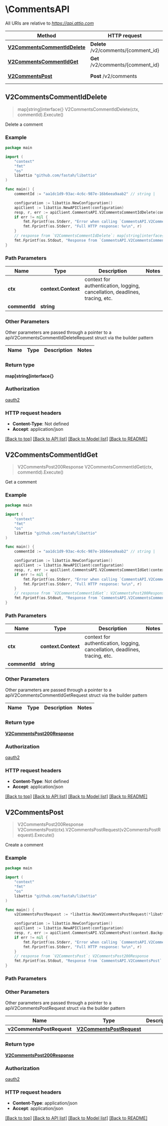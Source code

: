 # \CommentsAPI

All URIs are relative to *https://api.attio.com*

Method | HTTP request | Description
------------- | ------------- | -------------
[**V2CommentsCommentIdDelete**](CommentsAPI.md#V2CommentsCommentIdDelete) | **Delete** /v2/comments/{comment_id} | Delete a comment
[**V2CommentsCommentIdGet**](CommentsAPI.md#V2CommentsCommentIdGet) | **Get** /v2/comments/{comment_id} | Get a comment
[**V2CommentsPost**](CommentsAPI.md#V2CommentsPost) | **Post** /v2/comments | Create a comment



## V2CommentsCommentIdDelete

> map[string]interface{} V2CommentsCommentIdDelete(ctx, commentId).Execute()

Delete a comment



### Example

```go
package main

import (
	"context"
	"fmt"
	"os"
	libattio "github.com/fastah/libattio"
)

func main() {
	commentId := "aa1dc1d9-93ac-4c6c-987e-16b6eea9aab2" // string | 

	configuration := libattio.NewConfiguration()
	apiClient := libattio.NewAPIClient(configuration)
	resp, r, err := apiClient.CommentsAPI.V2CommentsCommentIdDelete(context.Background(), commentId).Execute()
	if err != nil {
		fmt.Fprintf(os.Stderr, "Error when calling `CommentsAPI.V2CommentsCommentIdDelete``: %v\n", err)
		fmt.Fprintf(os.Stderr, "Full HTTP response: %v\n", r)
	}
	// response from `V2CommentsCommentIdDelete`: map[string]interface{}
	fmt.Fprintf(os.Stdout, "Response from `CommentsAPI.V2CommentsCommentIdDelete`: %v\n", resp)
}
```

### Path Parameters


Name | Type | Description  | Notes
------------- | ------------- | ------------- | -------------
**ctx** | **context.Context** | context for authentication, logging, cancellation, deadlines, tracing, etc.
**commentId** | **string** |  | 

### Other Parameters

Other parameters are passed through a pointer to a apiV2CommentsCommentIdDeleteRequest struct via the builder pattern


Name | Type | Description  | Notes
------------- | ------------- | ------------- | -------------


### Return type

**map[string]interface{}**

### Authorization

[oauth2](../README.md#oauth2)

### HTTP request headers

- **Content-Type**: Not defined
- **Accept**: application/json

[[Back to top]](#) [[Back to API list]](../README.md#documentation-for-api-endpoints)
[[Back to Model list]](../README.md#documentation-for-models)
[[Back to README]](../README.md)


## V2CommentsCommentIdGet

> V2CommentsPost200Response V2CommentsCommentIdGet(ctx, commentId).Execute()

Get a comment



### Example

```go
package main

import (
	"context"
	"fmt"
	"os"
	libattio "github.com/fastah/libattio"
)

func main() {
	commentId := "aa1dc1d9-93ac-4c6c-987e-16b6eea9aab2" // string | 

	configuration := libattio.NewConfiguration()
	apiClient := libattio.NewAPIClient(configuration)
	resp, r, err := apiClient.CommentsAPI.V2CommentsCommentIdGet(context.Background(), commentId).Execute()
	if err != nil {
		fmt.Fprintf(os.Stderr, "Error when calling `CommentsAPI.V2CommentsCommentIdGet``: %v\n", err)
		fmt.Fprintf(os.Stderr, "Full HTTP response: %v\n", r)
	}
	// response from `V2CommentsCommentIdGet`: V2CommentsPost200Response
	fmt.Fprintf(os.Stdout, "Response from `CommentsAPI.V2CommentsCommentIdGet`: %v\n", resp)
}
```

### Path Parameters


Name | Type | Description  | Notes
------------- | ------------- | ------------- | -------------
**ctx** | **context.Context** | context for authentication, logging, cancellation, deadlines, tracing, etc.
**commentId** | **string** |  | 

### Other Parameters

Other parameters are passed through a pointer to a apiV2CommentsCommentIdGetRequest struct via the builder pattern


Name | Type | Description  | Notes
------------- | ------------- | ------------- | -------------


### Return type

[**V2CommentsPost200Response**](V2CommentsPost200Response.md)

### Authorization

[oauth2](../README.md#oauth2)

### HTTP request headers

- **Content-Type**: Not defined
- **Accept**: application/json

[[Back to top]](#) [[Back to API list]](../README.md#documentation-for-api-endpoints)
[[Back to Model list]](../README.md#documentation-for-models)
[[Back to README]](../README.md)


## V2CommentsPost

> V2CommentsPost200Response V2CommentsPost(ctx).V2CommentsPostRequest(v2CommentsPostRequest).Execute()

Create a comment



### Example

```go
package main

import (
	"context"
	"fmt"
	"os"
	libattio "github.com/fastah/libattio"
)

func main() {
	v2CommentsPostRequest := *libattio.NewV2CommentsPostRequest(*libattio.NewV2CommentsPostRequestData("Format_example", "If I put the email address of my colleague on Attio in here, e.g. alice@attio.com, they will be notified. Other emails (e.g. person@example.com) will be turned into clickable links.", *libattio.NewV2CommentsPostRequestDataAnyOfAuthor("Type_example", "Id_example"), "aa1dc1d9-93ac-4c6c-987e-16b6eea9aab2", *libattio.NewV2CommentsPostRequestDataAnyOf1Record("97052eb9-e65e-443f-a297-f2d9a4a7f795", "bf071e1f-6035-429d-b874-d83ea64ea13b"), *libattio.NewV2CommentsPostRequestDataAnyOf2Entry("33ebdbe9-e529-47c9-b894-0ba25e9c15c0", "2e6e29ea-c4e0-4f44-842d-78a891f8c156"))) // V2CommentsPostRequest | 

	configuration := libattio.NewConfiguration()
	apiClient := libattio.NewAPIClient(configuration)
	resp, r, err := apiClient.CommentsAPI.V2CommentsPost(context.Background()).V2CommentsPostRequest(v2CommentsPostRequest).Execute()
	if err != nil {
		fmt.Fprintf(os.Stderr, "Error when calling `CommentsAPI.V2CommentsPost``: %v\n", err)
		fmt.Fprintf(os.Stderr, "Full HTTP response: %v\n", r)
	}
	// response from `V2CommentsPost`: V2CommentsPost200Response
	fmt.Fprintf(os.Stdout, "Response from `CommentsAPI.V2CommentsPost`: %v\n", resp)
}
```

### Path Parameters



### Other Parameters

Other parameters are passed through a pointer to a apiV2CommentsPostRequest struct via the builder pattern


Name | Type | Description  | Notes
------------- | ------------- | ------------- | -------------
 **v2CommentsPostRequest** | [**V2CommentsPostRequest**](V2CommentsPostRequest.md) |  | 

### Return type

[**V2CommentsPost200Response**](V2CommentsPost200Response.md)

### Authorization

[oauth2](../README.md#oauth2)

### HTTP request headers

- **Content-Type**: application/json
- **Accept**: application/json

[[Back to top]](#) [[Back to API list]](../README.md#documentation-for-api-endpoints)
[[Back to Model list]](../README.md#documentation-for-models)
[[Back to README]](../README.md)

